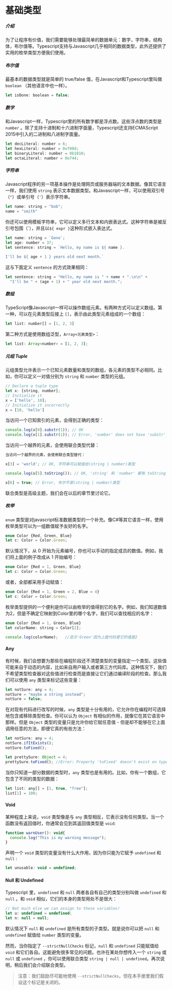 
# 基础类型

##### 介绍

为了让程序有价值，我们需要能够处理最简单的数据单元：数字，字符串，结构体，布尔值等。Typescript支持与Javascript几乎相同的数据类型，此外还提供了实用的枚举类型方便我们使用。

##### 布尔值

最基本的数据类型就是简单的 true/false 值，在Javascript和Typescript里叫做 `boolean` （其他语言中也一样）。

```js
let isDone: boolean = false;
```

##### 数字

和Javascript一样，Typescript里的所有数字都是浮点数。这些浮点数的类型是 `number` 。除了支持十进制和十六进制字面量，Typescript还支持ECMAScript 2015中引入的二进制和八进制字面量。

```js
let decLiteral: number = 6;
let hexLiteral: number = 0xf00d;
let binaryLiteral: number = 0b1010;
let octaLiteral: number = 0o744;
```

##### 字符串

Javascript程序的另一项基本操作是处理网页或服务器端的文本数据。像其它语言一样，我们使用 `string` 表示文本数据类型。和Javascript一样，可以使用双引号（`"`）或单引号（`'`）表示字符串。

```js
let name: string = "bob";
name = "smith"
```

你还可以使用模板字符串，它可以定义多行文本和内嵌表达式。这种字符串是被反引号包围（\`），并且以`${ expr }`这种形式嵌入表达式。

```js
let name: string = `Gene`;
let age: number = 37;
let sentence: string = `Hello, my name is ${ name }.

I'll be ${ age + 1 } years old next month.`
```

这与下面定义 `sentence` 的方式效果相同：

```js
let sentence: string = "Hello, my name is " + name + ".\n\n" + 
  "I'll be " + (age + 1) + " year old next month.";
```

##### 数组

TypeScript像Javascript一样可以操作数组元素。有两种方式可以定义数组。第一种，可以在元素类型后接上 `[]`，表示由此类型元素组成的一个数组：

```js
let list: number[] = [1, 2, 3]
```

第二种方式是使用数组泛型，`Array<元素类型>`：

```js
let list: Array<number> = [1, 2, 3];
```

##### 元组 Tuple

元组类型允许表示一个已知元素数量和类型的数组，各元素的类型不必相同。比如，你可以定义一对值分别为 `string` 和 `number` 类型的元组。

```js
// Declare a tuple type
let x: [string, number];
// Initialize it
x = ['hello', 10];
// Initialize it incorrectly
x = [10, 'hello']
```

当访问一个已知索引的元素，会得到正确的类型：

```js
console.log(x[0].substr(1)); // OK
console.log(x[1].substr(1)); // Error, 'number' does not have 'substr'
```

当访问一个越界的元素，会使用联合类型代替：

```js
当访问一个越界的元素，会使用联合类型替代：

x[3] = 'world'; // OK, 字符串可以赋值给(string | number)类型

console.log(x[5].toString()); // OK, 'string' 和 'number' 都有 toString

x[6] = true; // Error, 布尔不是(string | number)类型
```
联合类型是高级主题，我们会在以后的章节里讨论它。

##### 枚举

`enum` 类型是对javascript标准数据类型的一个补充。像C#等其它语言一样，使用枚举类型可以为一组数值赋予友好的名字。

```js
enum Color {Red, Green, Blue}
let c: Color = Color.Green;
```

默认情况下，从 0 开始为元素编号，你也可以手动的指定成员的数值。例如，我们将上面的例子改成从 1 开始编号：

```js
enum Color {Red = 1, Green, Blue}
let c: Color = Color.Green;
```

或者，全部都采用手动赋值：

```js
enum Color {Red = 1, Green = 2, Blue = 4}
let c: Color = Color.Green;
```

枚举类型提供的一个便利是你可以由枚举的值得到它的名字。例如，我们知道数值为2，但是不确定它映射到Color里的哪个名字，我们可以查找相应的名字：

```js
enum Color {Red = 1, Green, Blue}
let colorName: string = Color[2];

console.log(colorName);   //显示'Green'因为上面代码里它的值是2
```

#### Any

有时候，我们会想要为那些在编程阶段还不清楚类型的变量指定一个类型。这些值可能来自于动态的内容，比如来自用户输入或者第三方代码库。这种情况下，我们不希望类型检查器对这些值进行检查而是直接让它们通过编译阶段的检查。那么我们可以使用 `any` 类型来标记这些变量：

```js
let notSure: any = 4;
notSure = "maybe a string instead";
notSure = false;
```

在对现有代码进行改写的时候，`any` 类型是十分有用的，它允许你在编程时可选择地包含或移除类型检查。你可以认为 `Object` 有相似的作用，就像它在其它语言中那样。但是 `Object` 类型的变量只是允许你给它赋任意值 - 但是却不能够在它上面调用任意的方法，即便它真的有些方法：

```js
let notSure: any = 4;
notSure.ifItExists();
notSure.toFixed();

let prettySure: Object = 4;
prettySure.toFixed(); //Error: Property 'toFixed' doesn't exist on type 'Object'.
```

当你只知道一部分数据的类型时，`any` 类型也是有用的。比如，你有一个数组，它包含了不同的类型的数据：
```js
let list: any[] = [1, true, "free"];
list[1] = 100;
```

#### Void

某种程度上来说，`void` 类型像是与 `any` 类型相反，它表示没有任何类型。当一个函数没有返回值时，你通常会见到其返回值类型是 `void`:

```js
function warnUser(): void{
  console.log("This is my warning message");
}
```

声明一个 `void` 类型的变量没有什么大作用，因为你只能为它赋予 `undefined` 和 `null` :

```js
let unusable: void = undefined;
```

#### Null 和 Undefined

Typescript 里，`undefined` 和 `null` 两者各自有自己的类型分别叫做 `undefined` 和 `null` 。和 `void` 相似，它们的本身的类型用处不是很大：

```js
// Not much else we can assign to these variables!
let u: undefined = undefined;
let n: null = null;
```

默认情况下 `null` 和 `undefined` 是所有类型的子类型。就是说你可以把 `null` 和 `undefined` 赋值给 `number` 类型的变量。

然而，当你指定了 `--strictNullChecks` 标记，`null` 和 `undefined` 只能赋值给 `void` 和它们各自。这能避免很多常见的问题。也许在某处你想传入一个 `string` 或 `null` 或 `undefined` ，你可以使用联合类型 `string | null | undefined`。再次说明，稍后我们会介绍联合类型。

> 注意：我们鼓励尽可能地使用 `--strictNullChecks`，但在本手册里我们假设这个标记是关闭的。

